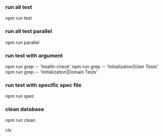 ### run all test
npm run test

### run all test parallel
npm run parallel

### run test with argument
npm run grep -- 'health-check'
npm run grep -- 'Initialization|User Tests'
npm run grep -- 'Initialization|Domain Tests'

### run test with specific spec file
npm run spec

### clean database
npm run clean

cls